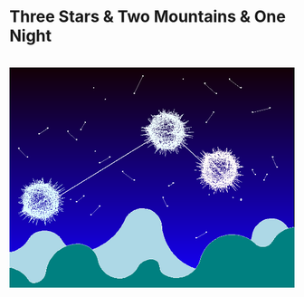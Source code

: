 <h1>Three Stars & Two Mountains & One Night<h1>
<img src = "https://github.com/CoolGuyTTY/PythonDesignFunction/blob/master/Three%20Stars%20%26%20Two%20Mountains%20%26%20One%20Night.PNG">
